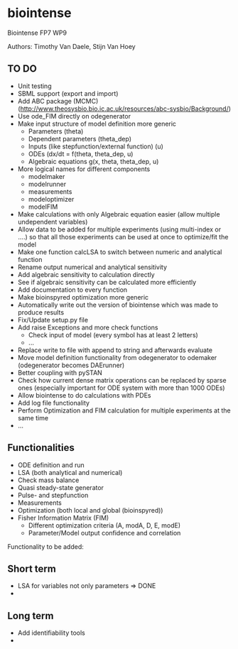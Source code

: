 biointense
==========

Biointense FP7 WP9

Authors: Timothy Van Daele, Stijn Van Hoey

TO DO
-----
* Unit testing
* SBML support (export and import)
* Add ABC package (MCMC) (http://www.theosysbio.bio.ic.ac.uk/resources/abc-sysbio/Background/)
* Use ode_FIM directly on odegenerator
* Make input structure of model definition more generic
	* Parameters (theta)
	* Dependent parameters (theta_dep)
	* Inputs (like stepfunction/external function) (u)
	* ODEs (dx/dt = f(theta, theta_dep, u)
	* Algebraic equations g(x, theta, theta_dep, u)
* More logical names for different components
	* modelmaker
	* modelrunner
	* measurements
	* modeloptimizer
	* modelFIM
* Make calculations with only Algebraic equation easier (allow multiple undependent variables)
* Allow data to be added for multiple experiments (using multi-index or ....) so that all those experiments can be used at once to optimize/fit the model
* Make one function calcLSA to switch between numeric and analytical function
* Rename output numerical and analytical sensitivity
* Add algebraic sensitivity to calculation directly
* See if algebraic sensitivity can be calculated more efficiently
* Add documentation to every function
* Make bioinspyred optimization more generic
* Automatically write out the version of biointense which was made to produce results
* Fix/Update setup.py file
* Add raise Exceptions and more check functions
	* Check input of model (every symbol has at least 2 letters)
	* ...
* Replace write to file with append to string and afterwards evaluate
* Move model definition functionality from odegenerator to odemaker (odegenerator becomes DAErunner)
* Better coupling with pySTAN
* Check how current dense matrix operations can be replaced by sparse ones (especially important for ODE system with more than 1000 ODEs)
* Allow biointense to do calculations with PDEs
* Add log file functionality
* Perform Optimization and FIM calculation for multiple experiments at the same time
* ...


Functionalities
---------------
* ODE definition and run
* LSA (both analytical and numerical)
* Check mass balance
* Quasi steady-state generator
* Pulse- and stepfunction
* Measurements
* Optimization (both local and global (bioinspyred))
* Fisher Information Matrix (FIM)
	* Different optimization criteria (A, modA, D, E, modE)
	* Parameter/Model output confidence and correlation

Functionality to be added:

Short term
----------
* LSA for variables not only parameters => DONE
* 

Long term
----------
* Add identifiability tools
* 


